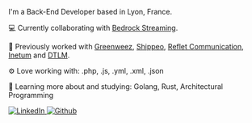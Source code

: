 I'm a Back-End Developer based in Lyon, France.

:computer: Currently collaborating with [Bedrock Streaming](https://www.bedrockstreaming.com/).

:office: Previously worked with [Greenweez](https://www.greenweez.com/), [Shippeo](https://www.shippeo.com/), [Reflet Communication](https://www.refletcommunication.com/), [Inetum](https://www.inetum.com/) and [DTLM](https://www.dtlm.fr/).

:gear: Love working with: .php, .js, .yml, .xml, .json

:seedling: Learning more about and studying: Golang, Rust, Architectural Programming


<a href="https://www.linkedin.com/in/pierre-henri-le-saux/">
    <img src="https://img.shields.io/badge/linkedin-%230077B5.svg?&style=for-the-badge&logo=linkedin&logoColor=white" alt="LinkedIn">
</a> 

<a href="https://phlesaux.github.io/">
    <img src="https://img.shields.io/badge/github-121D33.svg?&style=for-the-badge&logo=github&logoColor=white" alt="Github">
</a> 
